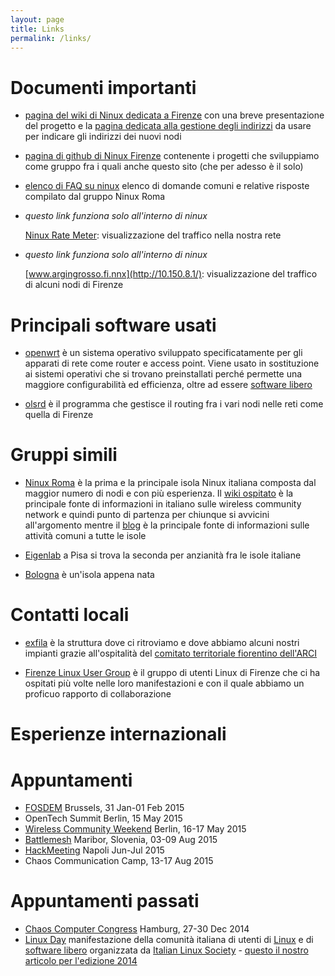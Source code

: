 ```yaml
---
layout: page
title: Links
permalink: /links/
---
```


# Documenti importanti

- [pagina del wiki di Ninux dedicata a Firenze](http://wiki.ninux.org/Firenze/)
  con una breve presentazione del progetto e la
  [pagina dedicata alla gestione degli indirizzi](http://wiki.ninux.org/Firenze/GestioneIndirizzi)
  da usare per indicare gli indirizzi dei nuovi nodi

- [pagina di github di Ninux Firenze](https://github.com/ninux-fi/)
  contenente i progetti che sviluppiamo come gruppo fra i quali anche
  questo sito (che per adesso è il solo)

- [elenco di FAQ su ninux](http://wiki.ninux.org/FAQ) elenco di
  domande comuni e relative risposte compilato dal gruppo Ninux Roma

- *questo link funziona solo all'interno di ninux*

  [Ninux Rate Meter](http://10.150.28.11): visualizzazione del traffico
  nella nostra rete

- *questo link funziona solo all'interno di ninux*

  [www.argingrosso.fi.nnx](http://10.150.8.1/): visualizzazione del
  traffico di alcuni nodi di Firenze
  
# Principali software usati

- [openwrt](http://wiki.openwrt.org) è un sistema operativo sviluppato
  specificatamente per gli apparati di rete come router e access
  point. Viene usato in sostituzione ai sistemi operativi che si
  trovano preinstallati perché permette una maggiore configurabilità
  ed efficienza, oltre ad essere
  [software libero](https://www.gnu.org/philosophy/free-sw.it.html)

- [olsrd](http://olsr.org) è il programma che gestisce il routing fra i
  vari nodi nelle reti come quella di Firenze

# Gruppi simili

- [Ninux Roma](http://www.ninux.org) è la prima e la principale isola
  Ninux italiana composta dal maggior numero di nodi e con più
  esperienza. Il [wiki ospitato](http://wiki.ninux.org) è la
  principale fonte di informazioni in italiano sulle wireless
  community network e quindi punto di partenza per chiunque si
  avvicini all'argomento mentre il [blog](http://blog.ninux.org) è la
  principale fonte di informazioni sulle attività comuni a tutte le
  isole

- [Eigenlab](http://www.eigenlab.org) a Pisa si trova la seconda per
  anzianità fra le isole italiane

- [Bologna](https://wiki.bologna.ninux.org/) è un'isola appena nata

# Contatti locali

- [exfila](http://www.exfila.it) è la struttura dove ci ritroviamo e
  dove abbiamo alcuni nostri impianti grazie all'ospitalità del
  [comitato territoriale fiorentino dell'ARCI](http://www.arcifirenze.it/)

- [Firenze Linux User Group](http://firenze.linux.it) è il  gruppo di
  utenti Linux di Firenze che ci ha ospitati più volte nelle loro
  manifestazioni e con il quale abbiamo un proficuo rapporto di
  collaborazione
  
# Esperienze internazionali

# Appuntamenti

- [FOSDEM](https://fosdem.org/2015/) Brussels, 31 Jan-01 Feb 2015
- OpenTech Summit Berlin, 15 May 2015
- [Wireless Community Weekend](http://wiki.freifunk.net/Wireless_Community_Weekend_2015) Berlin, 16-17 May 2015
- [Battlemesh](http://battlemesh.org/) Maribor, Slovenia, 03-09 Aug 2015
- [HackMeeting](http://www.hackmeeting.org) Napoli Jun-Jul 2015
- Chaos Communication Camp, 13-17 Aug 2015

# Appuntamenti passati
- [Chaos Computer Congress](https://events.ccc.de/congress/2014/wiki/Main_Page) Hamburg, 27-30 Dec 2014
- [Linux Day](http://www.linuxday.it) manifestazione della comunità
  italiana di utenti di [Linux](http://www.linux.com) e di
  [software libero](http://www.fsf.org) organizzata da
  [Italian Linux Society](http://www.ils.org) -
  [questo il nostro articolo per l'edizione 2014](http://firenze.ninux.org/eventi/2014/10/18/LinuxDay2014/)
